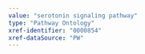 ```yaml
---
value: "serotonin signaling pathway"
type: "Pathway Ontology"
xref-identifier: "0000854"
xref-dataSource: "PW"
---
```

